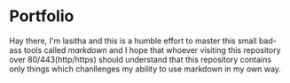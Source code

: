 # Portfolio
Hay there, I'm lasitha and this is a humble effort to master this small bad-ass tools called _markdown_ and I hope that whoever visiting this repository over 80/443(http/https) should understand that this repository contains only things which chanllenges my ability to use markdown in my own way.
